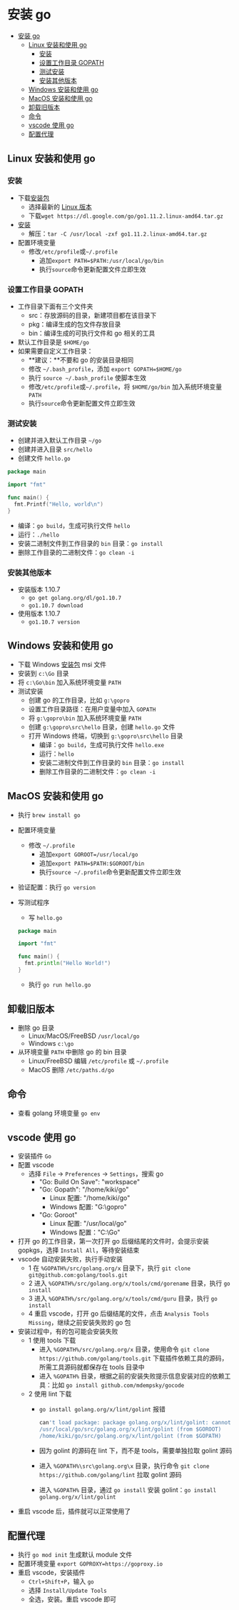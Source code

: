 # 安装 go

- [安装 go](#%e5%ae%89%e8%a3%85-go)
  - [Linux 安装和使用 go](#linux-%e5%ae%89%e8%a3%85%e5%92%8c%e4%bd%bf%e7%94%a8-go)
    - [安装](#%e5%ae%89%e8%a3%85)
    - [设置工作目录 GOPATH](#%e8%ae%be%e7%bd%ae%e5%b7%a5%e4%bd%9c%e7%9b%ae%e5%bd%95-gopath)
    - [测试安装](#%e6%b5%8b%e8%af%95%e5%ae%89%e8%a3%85)
    - [安装其他版本](#%e5%ae%89%e8%a3%85%e5%85%b6%e4%bb%96%e7%89%88%e6%9c%ac)
  - [Windows 安装和使用 go](#windows-%e5%ae%89%e8%a3%85%e5%92%8c%e4%bd%bf%e7%94%a8-go)
  - [MacOS 安装和使用 go](#macos-%e5%ae%89%e8%a3%85%e5%92%8c%e4%bd%bf%e7%94%a8-go)
  - [卸载旧版本](#%e5%8d%b8%e8%bd%bd%e6%97%a7%e7%89%88%e6%9c%ac)
  - [命令](#%e5%91%bd%e4%bb%a4)
  - [vscode 使用 go](#vscode-%e4%bd%bf%e7%94%a8-go)
  - [配置代理](#%e9%85%8d%e7%bd%ae%e4%bb%a3%e7%90%86)

## Linux 安装和使用 go

### 安装

- 下载[安装包](https://golang.org/dl/)
  - 选择最新的 [Linux 版本](https://dl.google.com/go/go1.11.2.linux-amd64.tar.gz)
  - 下载`wget https://dl.google.com/go/go1.11.2.linux-amd64.tar.gz`
- [安装](https://golang.org/doc/install)
  - 解压：`tar -C /usr/local -zxf go1.11.2.linux-amd64.tar.gz`
- 配置环境变量
  - 修改`/etc/profile`或`~/.profile`
    - 追加`export PATH=$PATH:/usr/local/go/bin`
    - 执行`source`命令更新配置文件立即生效

### 设置工作目录 GOPATH

- 工作目录下面有三个文件夹
  - src：存放源码的目录，新建项目都在该目录下
  - pkg：编译生成的包文件存放目录
  - bin：编译生成的可执行文件和 go 相关的工具
- 默认工作目录是 `$HOME/go`
- 如果需要自定义工作目录：
  - **建议：**不要和 go 的安装目录相同
  - 修改 `~/.bash_profile`，添加 `export GOPATH=$HOME/go`
  - 执行 `source ~/.bash_profile` 使脚本生效
  - 修改`/etc/profile`或`~/.profile`，将 `$HOME/go/bin` 加入系统环境变量 `PATH`
  - 执行`source`命令更新配置文件立即生效
  
### 测试安装

- 创建并进入默认工作目录 `~/go`
- 创建并进入目录 `src/hello`
- 创建文件 `hello.go`

```go
package main

import "fmt"

func main() {
  fmt.Printf("Hello, world\n")
}
```

- 编译：`go build`，生成可执行文件 `hello`
- 运行：`./hello`
- 安装二进制文件到工作目录的 `bin` 目录：`go install`
- 删除工作目录的二进制文件：`go clean -i`

### 安装其他版本

- 安装版本 1.10.7
  - `go get golang.org/dl/go1.10.7`
  - `go1.10.7 download`
- 使用版本 1.10.7
  - `go1.10.7 version`

## Windows 安装和使用 go

- 下载 Windows [安装包](https://golang.org/dl/) msi 文件
- 安装到 `c:\Go` 目录
- 将 `c:\Go\bin` 加入系统环境变量 `PATH`
- 测试安装
  - 创建 go 的工作目录，比如 `g:\gopro`
  - 设置工作目录路径：在用户变量中加入 `GOPATH`
  - 将 `g:\gopro\bin` 加入系统环境变量 `PATH`
  - 创建 `g:\gopro\src\hello` 目录，创建 `hello.go` 文件
  - 打开 Windows 终端，切换到 `g:\gopro\src\hello` 目录
    - 编译：`go build`，生成可执行文件 `hello.exe`
    - 运行：`hello`
    - 安装二进制文件到工作目录的 `bin` 目录：`go install`
    - 删除工作目录的二进制文件：`go clean -i`

## MacOS 安装和使用 go

- 执行 `brew install go`
- 配置环境变量
  - 修改 `~/.profile`
    - 追加`export GOROOT=/usr/local/go`
    - 追加`export PATH=$PATH:$GOROOT/bin`
    - 执行`source ~/.profile`命令更新配置文件立即生效
- 验证配置：执行 `go version`
- 写测试程序
  - 写 `hello.go`

  ```go
  package main

  import "fmt"

  func main() {
    fmt.println("Hello World!")
  }
  ```

  - 执行 `go run hello.go`

## 卸载旧版本

- 删除 go 目录
  - Linux/MacOS/FreeBSD `/usr/local/go`
  - Windows `c:\go`
- 从环境变量 `PATH` 中删除 go 的 bin 目录
  - Linux/FreeBSD 编辑 `/etc/profile` 或 `~/.profile`
  - MacOS 删除 `/etc/paths.d/go`

## 命令

- 查看 golang 环境变量 `go env`

## vscode 使用 go

- 安装插件 `Go`
- 配置 vscode
  - 选择 `File` -> `Preferences` -> `Settings`，搜索 go
    - "Go: Build On Save": "workspace"
    - "Go: Gopath": "/home/kiki/go"
      - Linux 配置: "/home/kiki/go"
      - Windows 配置: "G:\\gopro"
    - "Go: Goroot"
      - Linux 配置: "/usr/local/go"
      - Windows 配置："C:\\Go"
- 打开 go 的工作目录，第一次打开 go 后缀结尾的文件时，会提示安装 gopkgs，选择 `Install All`，等待安装结束
- vscode 自动安装失败，执行手动安装
  - 1 在 `%GOPATH%/src/golang.org/x` 目录下，执行 `git clone git@github.com:golang/tools.git`
  - 2 进入 `%GOPATH%/src/golang.org/x/tools/cmd/gorename` 目录，执行 `go install`
  - 3 进入 `%GOPATH%/src/golang.org/x/tools/cmd/guru` 目录，执行 `go install`
  - 4 重启 vscode，打开 go 后缀结尾的文件，点击 `Analysis Tools Missing`，继续之前安装失败的 go 包
- 安装过程中，有的包可能会安装失败
  - 1 使用 tools 下载
    - 进入 `%GOPATH%/src/golang.org/x` 目录，使用命令 `git clone https://github.com/golang/tools.git` 下载插件依赖工具的源码，所需工具源码就都保存在 tools 目录中
    - 进入 `%GOPATH%` 目录，根据之前的安装失败提示信息安装对应的依赖工具：比如 `go install github.com/mdempsky/gocode`
  - 2 使用 lint 下载
    - `go install golang.org/x/lint/golint` 报错

      ```sh
      can't load package: package golang.org/x/lint/golint: cannot find package "golang.org/x/lint/golint" in any of:
      /usr/local/go/src/golang.org/x/lint/golint (from $GOROOT)
      /home/kiki/go/src/golang.org/x/lint/golint (from $GOPATH)
      ```
  
    - 因为 golint 的源码在 lint 下，而不是 tools，需要单独拉取 golint 源码
    - 进入 `%GOPATH%\src\golang.org\x` 目录，执行命令 `git clone https://github.com/golang/lint` 拉取 golint 源码
    - 进入 `%GOPATH%` 目录，通过 `go install` 安装 golint：`go install golang.org/x/lint/golint`
- 重启 vscode 后，插件就可以正常使用了

## 配置代理

- 执行 `go mod init` 生成默认 module 文件
- 配置环境变量 `export GOPROXY=https://goproxy.io`
- 重启 vscode，安装插件
  - `Ctrl+Shift+P`，输入 `go`
  - 选择 `Install/Update Tools`
  - 全选，安装。重启 vscode 即可
